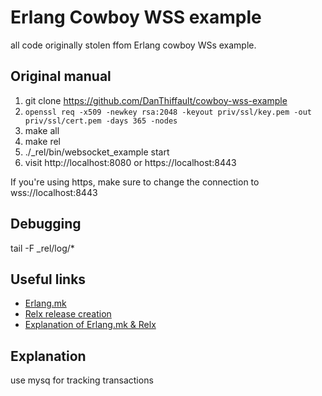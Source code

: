 # Erlang Cowboy WSS example

all code originally stolen ffom Erlang cowboy WSs example.


## Original manual

 1. git clone https://github.com/DanThiffault/cowboy-wss-example
 1. ```openssl req -x509 -newkey rsa:2048 -keyout priv/ssl/key.pem -out priv/ssl/cert.pem -days 365 -nodes```
 1. make all
 1. make rel
 1. ./_rel/bin/websocket_example start
 1. visit http://localhost:8080 or https://localhost:8443

If you're using https, make sure to change the connection to wss://localhost:8443

## Debugging 

tail -F _rel/log/*


## Useful links

 * [Erlang.mk](https://github.com/extend/erlang.mk)
 * [Relx release creation](https://github.com/erlware/relx)
 * [Explanation of Erlang.mk & Relx](http://ninenines.eu/articles/erlang.mk-and-relx/)

## Explanation

use mysq for tracking transactions
